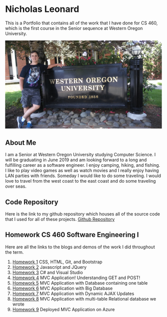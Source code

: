 # Nicholas Leonard

This is a Portfolio that contains all of the work that I have done for CS 460, which is the first course in the Senior sequence at Western Oregon University.

![picture](CS_460/Portfolio_Photos/me_western.jpg)

## About Me

I am a Senior at Western Oregon University studying Computer Science. I will be graduating in June 2019 and am looking forward to a long and fulfilling career as a software engineer. I enjoy camping, hiking, and fishing. I like to play video games as well as watch movies and I really enjoy having LAN parties with friends. Someday I would like to do some traveling. I would love to travel from the west coast to the east coast and do some traveling over seas.


## Code Repository

Here is the link to my github repository which houses all of the source code that I used for all of these projects.
[Github Repository](https://github.com/NicholasLeonard/NicholasLeonard.github.io)

## Homework CS 460 Software Engineering I

Here are all the links to the blogs and demos of the work I did throughout the term.

1. [Homework 1](CS_460/HW1/h1index.md) CSS, HTML, Git, and Bootstrap
2. [Homework 2](CS_460/HW2/h2index.md) Javascript and JQuery
3. [Homework 3](CS_460/HW3/h3index.md) C# and Visual Studio
4. [Homework 4](CS_460/HW4/h4index.md) MVC Application! Understanding GET and POST!
5. [Homework 5](CS_460/HW5/h5index.md) MVC Application with Database containing one table
6. [Homework 6](CS_460/HW6/h6index.md) MVC Application with Big Database
7. [Homework 7](CS_460/HW7/h7index.md) MVC Application with Dynamic AJAX Updates
8. [Homework 8](CS_460/HW8/h8index.md) MVC Application with multi-table Relational database we wrote
9. [Homework 9](CS_460/HW9/h9index.md) Deployed MVC Application on Azure

